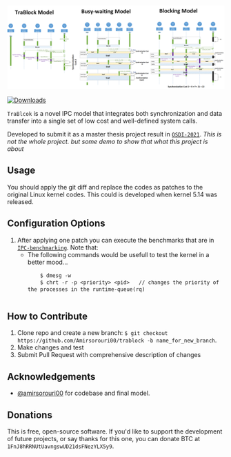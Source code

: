 ![stronghold logo](img/trablock_model_compare.png)

[![Downloads](http://pepy.tech/badge/stronghold)](http://pepy.tech/count/stronghold)

`TraBlcok` is a novel IPC model that integrates both synchronization and data transfer into a single set of low cost and well-defined system calls.

Developed to submit it as a master thesis project result in [`OSDI-2021`](https://www.usenix.org/conference/osdi21). *This is not the whole project. but some demo to show that what this project is about*


**Usage**
---
You should apply the git diff and replace the codes as patches to the original Linux kernel codes. 
This could is developed when kernel 5.14 was released.


**Configuration Options**
---

1. After applying one patch you can execute the benchmarks that are in [`IPC-benchmarking`](https://github.com/Amirsorouri00/ipc-benchmarking/tree/732b26a04cdecfc82d34a4ca3c03a77ba064026f). Note that:
    + The following commands would be usefull to test the kernel in a better mood...
        ```
	        $ dmesg -w
        	$ chrt -r -p <priority> <pid>   // changes the priority of the processes in the runtime-queue(rq)
	```
 
**How to Contribute**
---

1. Clone repo and create a new branch: `$ git checkout https://github.com/Amirsorouri00/trablock -b name_for_new_branch`.
2. Make changes and test
3. Submit Pull Request with comprehensive description of changes

**Acknowledgements**
---

+ [@amirsorouri00](https://www.github.com/amirsorouri00) for codebase and final model.

**Donations**
---

This is free, open-source software. If you'd like to support the development of future projects, or say thanks for this one, you can donate BTC at `1FnJ8hRRNUtUavngswUD21dsFNezYLX5y9`.
